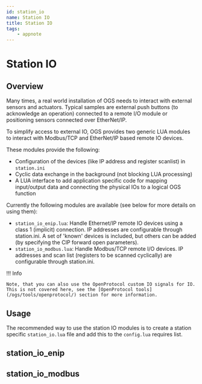 ```yaml
---
id: station_io
name: Station IO
title: Station IO
tags:
    - appnote
---
```


# Station IO

## Overview

Many times, a real world installation of OGS needs to interact with external sensors and actuators. Typical samples are external push buttons (to acknowledge an operation) connected to a remote I/O module or positioning sensors connected over EtherNet/IP.

To simplify access to external IO, OGS provides two generic LUA modules to interact with Modbus/TCP and EtherNet/IP based remote IO devices.

These modules provide the following:

- Configuration of the devices (like IP address and register scanlist) in `station.ini`
- Cyclic data exchange in the background (not blocking LUA processing)
- A LUA interface to add application specific code for mapping input/output data and connecting the physical IOs to a logical OGS function 

Currently the following modules are available (see below for more details on using them):

- `station_io_enip.lua`: Handle Ethernet/IP remote IO devices using a class 1 (implicit) connection. IP addresses are configurable through station.ini. A set of 'known' devices is included, but others can be added (by specifying the CIP forward open parameters).
- `station_io_modbus.lua`: Handle Modbus/TCP remote I/O devices. IP addresses and scan list (registers to be scanned cyclically) are configurable through station.ini.

!!! Info

    Note, that you can also use the OpenProtocol custom IO signals for IO. This is not covered here, see the [OpenProtocol tools](/ogs/tools/openprotocol/) section for more information.

## Usage

The recommended way to use the station IO modules is to create a station specific `station_io.lua` file and add this to the `config.lua` requires list.



## station_io_enip



## station_io_modbus




